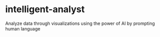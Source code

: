 # intelligent-analyst

Analyze data through visualizations using the power of AI by prompting human language
